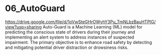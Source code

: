 # 06_AutoGuard
https://drive.google.com/file/d/1oVwSteGHrOWyhY3Pu_TmNLbzBauHTPlG/view?usp=sharing
Auto-Guard is a Machine Learning (ML) model for predicting the conscious state of drivers during their journey and implementing an alert system to address instances of suspected impairment. The primary objective is to enhance road safety by detecting and mitigating potential driver distraction or drowsiness risks.
